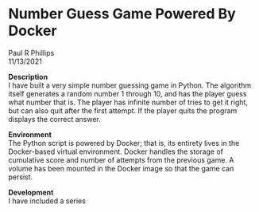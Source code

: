 # Number Guess Game Powered By Docker
Paul R Phillips<br>
11/13/2021

**Description**<br>
I have built a very simple number guessing game in Python. The algorithm itself
generates a random number 1 through 10, and has the player guess what number that is.
The player has infinite number of tries to get it right, but can also quit after the
first attempt. If the player quits the program displays the correct answer. 

**Environment**<br>
The Python script is powered by Docker; that is, its entirety lives in the Docker-based virtual
environment. Docker handles the storage of cumulative score and number of attempts from
the previous game. A volume has been mounted in the Docker image so that the game can persist.

**Development**<br>
I have included a series 
